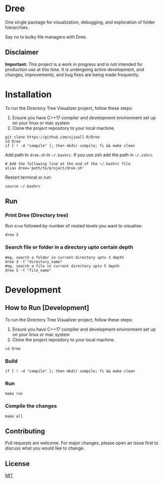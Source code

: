 # Dree

One single package for visualization, debugging, and exploration of folder hierarchies.

Say no to bulky file managers with Dree.

## Disclaimer

**Important:** This project is a work in progress and is not intended for production use at this time. It is undergoing active development, and changes, improvements, and bug fixes are being made frequently.

# Installation

To run the Directory Tree Visualizer project, follow these steps:

1. Ensure you have C++17 compiler and development environment set up on your linux or mac system
2. Clone the project repository to your local machine.

```shell
git clone https://github.com/ujjwall-R/Dree
cd Dree
if [ ! -d "compile" ]; then mkdir compile; fi && make clean
```

Add path to `dree.sh` in `~/.bashrc`. If you use zsh add the path in `~/.zshrc`.

```
# Add the following line at the end of the ~/.bashrc file
alias dree='path/to/project/dree.sh'
```

Restart terminal or run:

```shell
source ~/.bashrc
```

## Run

### Print Dree (Directory tree)

Run `dree` followed by number of nested levels you want to visualise:

```shell
dree 3
```

### Search file or folder in a directory upto certain depth

```shell
#eg. search a folder in current directory upto 3 depth
dree 3 -f "directory_name"
#eg. search a file in current directory upto 5 depth
dree 5 -f "file_name"
```

# Development

## How to Run [Development]

To run the Directory Tree Visualizer project, follow these steps:

1. Ensure you have C++17 compiler and development environment set up on your linux or mac system
2. Clone the project repository to your local machine.

```shell
cd Dree
```

### Build

```shell
if [ ! -d "compile" ]; then mkdir compile; fi && make clean
```

### Run

```shell
make run
```

### Compile the changes

```shell
make all
```

## Contributing

Pull requests are welcome. For major changes, please open an issue first
to discuss what you would like to change.

## License

[MIT](https://choosealicense.com/licenses/mit/)
